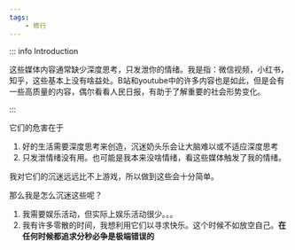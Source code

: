 ```yaml
---
tags:
    - 修行
---
```


::: info Introduction

这些媒体内容通常缺少深度思考，只发泄你的情绪。我是指：微信视频，小红书，知乎，这些基本上没有啥益处。B站和youtube中的许多内容也是如此，但是会有一些高质量的内容，偶尔看看人民日报，有助于了解重要的社会形势变化。

:::

它们的危害在于

1. 好的生活需要深度思考来创造，沉迷奶头乐会让大脑难以或不适应深度思考
2. 只发泄情绪没有用。也可能是我本来没啥情绪，看这些媒体触发了我的情绪。


我对它们的沉迷远远比不上游戏，所以做到这些会十分简单。

那么我是怎么沉迷这些呢？

1. 我需要娱乐活动，但实际上娱乐活动很少。。。
2. 我有许多零散的时间，我想利用它们以寻求快乐。这个时候不如放空自己。**在任何时候都追求分秒必争是极端错误的**
